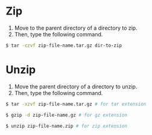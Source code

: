 # Zip 

1. Move to the parent directory of a directory to zip.
2. Then, type the following command.

```bash
$ tar -czvf zip-file-name.tar.gz dir-to-zip
```

# Unzip

1. Move the parent directory of a directory to unzip.
2. Then, type the following command.

```bash
$ tar -xzvf zip-file-name.tar.gz # for tar extension
```

```bash
$ gzip -d zip-file-name.gz # for gz extension
```

```bash
$ unzip zip-file-name.zip # for zip extension
```

